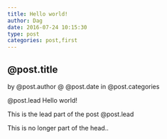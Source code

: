 ```yaml
---
title: Hello world!
author: Dag
date: 2016-07-24 10:15:30
type: post
categories: post,first
---
```


## @post.title
by @post.author @ @post.date
in @post.categories

@post.lead
Hello world!

This is the lead part of the post
@post.lead

This is no longer part of the head..




